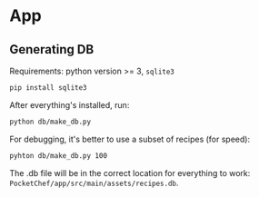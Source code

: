 # App

## Generating DB

Requirements: python version >= 3, `sqlite3`

```sh
pip install sqlite3
```

After everything's installed, run:
```sh
python db/make_db.py
```

For debugging, it's better to use a subset of recipes (for speed):
```sh
pyhton db/make_db.py 100
```

The .db file will be in the correct location for everything to work:
`PocketChef/app/src/main/assets/recipes.db`.

    